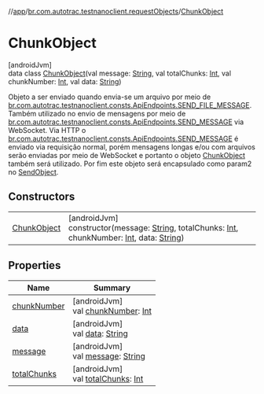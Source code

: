 //[app](../../../index.md)/[br.com.autotrac.testnanoclient.requestObjects](../index.md)/[ChunkObject](index.md)

# ChunkObject

[androidJvm]\
data class [ChunkObject](index.md)(val message: [String](https://kotlinlang.org/api/latest/jvm/stdlib/kotlin/-string/index.html), val totalChunks: [Int](https://kotlinlang.org/api/latest/jvm/stdlib/kotlin/-int/index.html), val chunkNumber: [Int](https://kotlinlang.org/api/latest/jvm/stdlib/kotlin/-int/index.html), val data: [String](https://kotlinlang.org/api/latest/jvm/stdlib/kotlin/-string/index.html))

Objeto a ser enviado quando envia-se um arquivo por meio de [br.com.autotrac.testnanoclient.consts.ApiEndpoints.SEND_FILE_MESSAGE](../../br.com.autotrac.testnanoclient.consts/-api-endpoints/-companion/-s-e-n-d_-f-i-l-e_-m-e-s-s-a-g-e.md). Também utilizado no envio de mensagens por meio de [br.com.autotrac.testnanoclient.consts.ApiEndpoints.SEND_MESSAGE](../../br.com.autotrac.testnanoclient.consts/-api-endpoints/-companion/-s-e-n-d_-m-e-s-s-a-g-e.md) via WebSocket. Via HTTP o [br.com.autotrac.testnanoclient.consts.ApiEndpoints.SEND_MESSAGE](../../br.com.autotrac.testnanoclient.consts/-api-endpoints/-companion/-s-e-n-d_-m-e-s-s-a-g-e.md) é enviado via requisição normal, porém mensagens longas e/ou com arquivos serão enviadas por meio de WebSocket e portanto o objeto [ChunkObject](index.md) também será utilizado. Por fim este objeto será encapsulado como param2 no [SendObject](../-send-object/index.md).

## Constructors

| | |
|---|---|
| [ChunkObject](-chunk-object.md) | [androidJvm]<br>constructor(message: [String](https://kotlinlang.org/api/latest/jvm/stdlib/kotlin/-string/index.html), totalChunks: [Int](https://kotlinlang.org/api/latest/jvm/stdlib/kotlin/-int/index.html), chunkNumber: [Int](https://kotlinlang.org/api/latest/jvm/stdlib/kotlin/-int/index.html), data: [String](https://kotlinlang.org/api/latest/jvm/stdlib/kotlin/-string/index.html)) |

## Properties

| Name | Summary |
|---|---|
| [chunkNumber](chunk-number.md) | [androidJvm]<br>val [chunkNumber](chunk-number.md): [Int](https://kotlinlang.org/api/latest/jvm/stdlib/kotlin/-int/index.html) |
| [data](data.md) | [androidJvm]<br>val [data](data.md): [String](https://kotlinlang.org/api/latest/jvm/stdlib/kotlin/-string/index.html) |
| [message](message.md) | [androidJvm]<br>val [message](message.md): [String](https://kotlinlang.org/api/latest/jvm/stdlib/kotlin/-string/index.html) |
| [totalChunks](total-chunks.md) | [androidJvm]<br>val [totalChunks](total-chunks.md): [Int](https://kotlinlang.org/api/latest/jvm/stdlib/kotlin/-int/index.html) |
